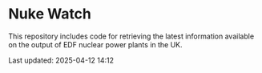 # Nuke Watch

This repository includes code for retrieving the latest information available on the output of EDF nuclear power plants in the UK.

Last updated: 2025-04-12 14:12